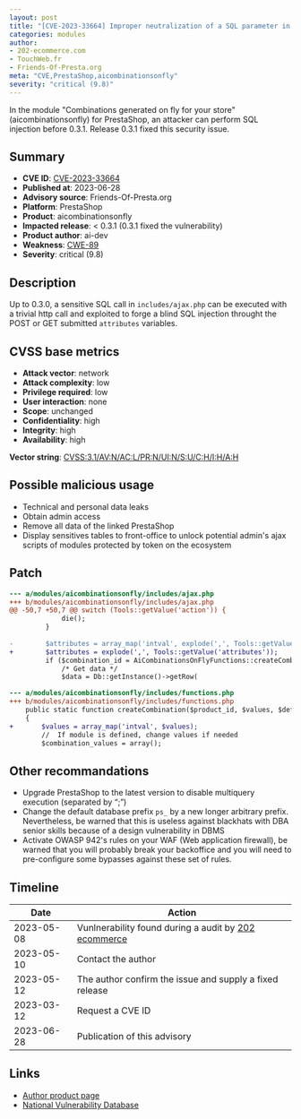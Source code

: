 ```yaml
---
layout: post
title: "[CVE-2023-33664] Improper neutralization of a SQL parameter in aicombinationsonfly module for PrestaShop"
categories: modules
author:
- 202-ecommerce.com
- TouchWeb.fr
- Friends-Of-Presta.org
meta: "CVE,PrestaShop,aicombinationsonfly"
severity: "critical (9.8)"
---
```


In the module "Combinations generated on fly for your store" (aicombinationsonfly) for PrestaShop, an attacker can perform SQL injection before 0.3.1. Release 0.3.1 fixed this security issue.

## Summary

* **CVE ID**: [CVE-2023-33664](https://cve.mitre.org/cgi-bin/cvename.cgi?name=CVE-2023-33664)
* **Published at**: 2023-06-28
* **Advisory source**: Friends-Of-Presta.org
* **Platform**: PrestaShop
* **Product**: aicombinationsonfly
* **Impacted release**: < 0.3.1 (0.3.1 fixed the vulnerability)
* **Product author**: ai-dev
* **Weakness**: [CWE-89](https://cwe.mitre.org/data/definitions/89.html)
* **Severity**: critical (9.8)

## Description

Up to 0.3.0, a sensitive SQL call in `includes/ajax.php` can be executed with a trivial http call and exploited to forge a blind SQL injection throught the POST or GET submitted `attributes` variables.

## CVSS base metrics

* **Attack vector**: network
* **Attack complexity**: low
* **Privilege required**: low
* **User interaction**: none
* **Scope**: unchanged
* **Confidentiality**: high
* **Integrity**: high
* **Availability**: high

**Vector string**: [CVSS:3.1/AV:N/AC:L/PR:N/UI:N/S:U/C:H/I:H/A:H](https://nvd.nist.gov/vuln-metrics/cvss/v3-calculator?vector=AV:N/AC:L/PR:N/UI:N/S:U/C:H/I:H/A:H)

## Possible malicious usage

* Technical and personal data leaks
* Obtain admin access
* Remove all data of the linked PrestaShop
* Display sensitives tables to front-office to unlock potential admin's ajax scripts of modules protected by token on the ecosystem

## Patch

```diff
--- a/modules/aicombinationsonfly/includes/ajax.php
+++ b/modules/aicombinationsonfly/includes/ajax.php
@@ -50,7 +50,7 @@ switch (Tools::getValue('action')) {
             die();
         }
     
-        $attributes = array_map('intval', explode(',', Tools::getValue('attributes')));
+        $attributes = explode(',', Tools::getValue('attributes'));
         if ($combination_id = AiCombinationsOnFlyFunctions::createCombination((int)Tools::getValue('product'), $attributes, 0, 1, Tools::getValue('module'), $shop_id)) {
             /* Get data */
             $data = Db::getInstance()->getRow(

--- a/modules/aicombinationsonfly/includes/functions.php
+++ b/modules/aicombinationsonfly/includes/functions.php
    public static function createCombination($product_id, $values, $default_on = 0, $aicof_value = 0, $module = '', $shop_id = 0)
    {
+       $values = array_map('intval', $values);
        //  If module is defined, change values if needed
        $combination_values = array();
```

## Other recommandations

* Upgrade PrestaShop to the latest version to disable multiquery execution (separated by “;”)
* Change the default database prefix `ps_` by a new longer arbitrary prefix. Nevertheless, be warned that this is useless against blackhats with DBA senior skills because of a design vulnerability in DBMS
* Activate OWASP 942's rules on your WAF (Web application firewall), be warned that you will probably break your backoffice and you will need to pre-configure some bypasses against these set of rules.

## Timeline

| Date | Action |
|--|--|
| 2023-05-08 | Vunlnerability found during a audit by [202 ecommerce](https://www.202-ecommerce.com/) |
| 2023-05-10 | Contact the author |
| 2023-05-12 | The author confirm the issue and supply a fixed release |
| 2023-03-12 | Request a CVE ID |
| 2023-06-28 | Publication of this advisory |


## Links

* [Author product page](https://www.boutique.ai-dev.fr/en/ergonomie/61-combinations-on-fly.html)
* [National Vulnerability Database](https://nvd.nist.gov/vuln/detail/CVE-2023-33664)

